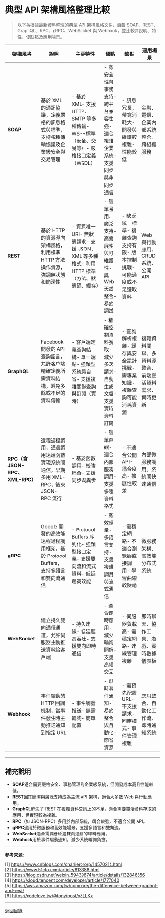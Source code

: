 # 典型 API 架構風格整理比較

> 以下為根據最新資料整理的典型 API 架構風格文件，涵蓋 SOAP、REST、GraphQL、RPC、gRPC、WebSocket 與 Webhook，並比較其說明、特性、優缺點及應用場景。

| 架構風格                        | 說明                                                                                   | 主要特性                                                                                    | 優點                                                                         | 缺點                                                                   | 適用場景                                               |
| ------------------------------- | -------------------------------------------------------------------------------------- | ------------------------------------------------------------------------------------------- | ---------------------------------------------------------------------------- | ---------------------------------------------------------------------- | ------------------------------------------------------ |
| **SOAP**                        | 基於 XML 的通訊協議，定義嚴格的訊息格式與標準，支持多種傳輸協議及企業級安全與交易管理  | - 基於 XML- 支援 HTTP、SMTP 等多種傳輸- WS-\*標準（安全、交易等）- 嚴格接口定義（WSDL）     | - 高安全性與事務支持- 跨平台兼容性強- 適合複雜企業系統- 支援同步與非同步通信 | - 訊息冗長，帶寬消耗大- 開發與維護較複雜- 性能較低                     | 金融、電信、企業內部系統整合、跨組織服務               |
| **REST**                        | 基於 HTTP 的資源導向架構風格，利用標準 HTTP 方法操作資源，強調無狀態和簡潔性           | - 資源唯一 URI- 無狀態請求- 支援 JSON、XML 等多種格式- 利用 HTTP 標準（方法、狀態碼、緩存） | - 簡單易用、廣泛支持- 高擴展性與可維護性- 與 Web 天然整合- 易於調試          | - 缺乏統一標準- 複雜查詢支持有限- 版本控制挑戰- 可能過度或不足獲取資料 | Web 與行動應用、CRUD 系統、公開 API                    |
| **GraphQL**                     | Facebook 開發的 API 查詢語言，允許客戶端精確定義所需資料結構，避免多餘或不足的資料傳輸 | - 客戶端定義查詢結構- 單一端點- 強類型系統與自省- 支援複雜關聯查詢與訂閱（實時）            | - 精確控制資料獲取- 減少多次請求- 自動生成文檔- 支援實時資料訂閱             | - 查詢解析複雜- 緩存與安全設計挑戰- 需專業知識- 複雜查詢可能消耗資源   | 複雜資料關聯、多資料源整合、前端靈活資料需求、實時更新 |
| **RPC（含 JSON-RPC、XML-RPC）** | 遠程過程調用，通過調用遠端函數實現系統間通信，早期多用 XML-RPC，後來 JSON-RPC 流行     | - 基於函數調用- 較強耦合- 支援同步與異步                                                    | - 簡單直觀- 適合內部服務調用- 支援多種資料格式                               | - 不適合公開 API- 耦合度高- 擴展性較差                                 | 內部微服務調用、系統間快速通信                         |
| **gRPC**                        | Google 開發的高效能遠程過程調用框架，基於 Protocol Buffers，支持多語言和雙向流通信     | - Protocol Buffers 序列化- 強類型接口定義- 支援雙向流和流式資料- 低延遲高效能               | - 高效輕量- 多語言支持- 支援複雜調用與流式通信                               | - 需穩定網路- 不適合瀏覽器直接調用- 學習曲線較陡峭                     | 微服務架構、高效能分布式系統                           |
| **WebSocket**                   | 建立持久雙向通信通道，允許伺服器主動推送資料給客戶端                                   | - 持久連線- 低延遲高吞吐- 支援雙向即時通信                                                  | - 適合即時應用- 減少輪詢開銷- 支援高頻交互                                   | - 伺服器負載高- 需穩定網路- 連線管理複雜                               | 即時聊天、協作工具、遊戲、實時數據儀表板               |
| **Webhook**                     | 事件驅動的 HTTP 回調機制，當事件發生時主動推送通知到指定 URL                           | - 事件觸發推送- 無需輪詢- 簡單配置                                                          | - 即時事件通知- 易於整合與自動化- 節省資源                                   | - 需預先配置 URL- 不支援請求-回應模式- 事件管理複雜                    | 應用整合、自動化工作流、即時通知系統                   |

---

## 補充說明

- **SOAP**適合需要嚴格安全、事務管理的企業級系統，但開發成本高且性能較低。
- **REST**因其簡潔與廣泛支持成為主流 API 架構，適合大多數 Web 與行動應用。
- **GraphQL**解決了 REST 在複雜資料查詢上的不足，適合需要靈活資料存取的應用，但實現較為複雜。
- **RPC**（如 JSON-RPC）多用於內部系統，耦合較強，不適合公開 API。
- **gRPC**適用於微服務和高效能場景，支援多語言和雙向流。
- **WebSocket**適合需要低延遲雙向通信的即時應用。
- **Webhook**用於事件驅動通知，減少系統輪詢負擔。

---

**參考來源:**

[1] https://www.cnblogs.com/charlieroro/p/14570214.html \
[2] https://www.51cto.com/article/813388.html \
[3] https://blog.csdn.net/weixin_59439674/article/details/132846356 \
[4] https://cloud.tencent.com/developer/article/1777040 \
[5] https://aws.amazon.com/tw/compare/the-difference-between-graphql-and-rest/ \
[6] https://codelove.tw/@tony/post/x8LLKx

---

[返回目錄](./../README.md)
